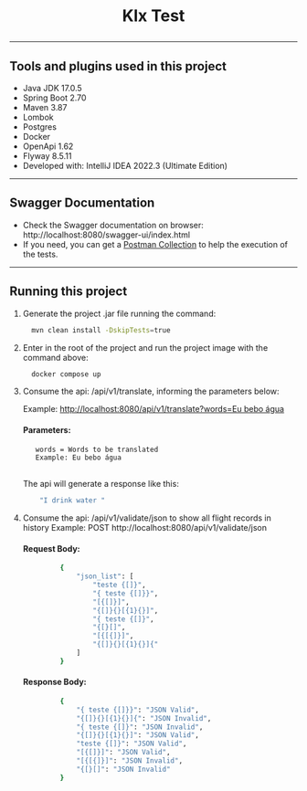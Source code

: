 <h1 align="center">
  <p align="center"> Klx Test </p>
</h1>

***

## Tools and plugins used in this project

* Java JDK 17.0.5
* Spring Boot 2.70
* Maven 3.87
* Lombok
* Postgres
* Docker
* OpenApi 1.62
* Flyway 8.5.11
* Developed with: IntelliJ IDEA 2022.3 (Ultimate Edition)

*******

## Swagger Documentation

* Check the Swagger documentation on browser: http://localhost:8080/swagger-ui/index.html
* If you need, you can get a [Postman Collection] to help the execution of the tests.

*******

## Running this project

1. Generate the project .jar file running the command:

    ```sh
      mvn clean install -DskipTests=true
    ```

2. Enter in the root of the project and run the project image with the command above:

   ```sh
     docker compose up
    ```

3. Consume the api: /api/v1/translate, informing the parameters below:

   Example: [http://localhost:8080/api/v1/translate?words=Eu bebo água]()
   #### Parameters:
   ```sh
      words = Words to be translated 
      Example: Eu bebo água
      
    ```

   The api will generate a response like this:
     ```sh
         "I drink water " 
     ```

4. Consume the api: /api/v1/validate/json to show all flight records in history
   Example: POST http://localhost:8080/api/v1/validate/json

   #### Request Body:
   ```sh
            {
                "json_list": [
                    "teste {[]}",
                    "{ teste {[]}}",
                    "[{[]}]",
                    "{[]}{}[{1}{}]",
                    "{ teste {[]}",
                    "{[}[]",
                    "[{[{]}]",
                    "{[]}{}[{1}{}]{"
                ]
            }      
   ```

   #### Response Body:
   ```sh
            {
                "{ teste {[]}}": "JSON Valid",
                "{[]}{}[{1}{}]{": "JSON Invalid",
                "{ teste {[]}": "JSON Invalid",
                "{[]}{}[{1}{}]": "JSON Valid",
                "teste {[]}": "JSON Valid",
                "[{[]}]": "JSON Valid",
                "[{[{]}]": "JSON Invalid",
                "{[}[]": "JSON Invalid"
            }      
   ```

[Postman Collection]: https://we.tl/t-mirAtdzfyZ


